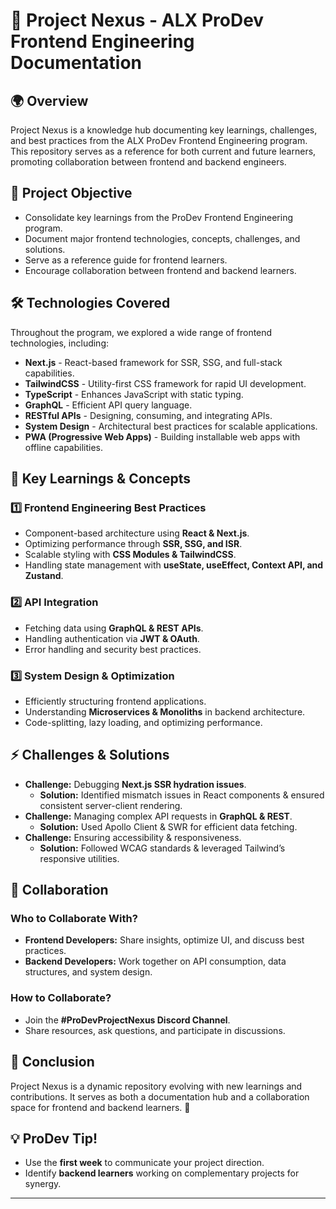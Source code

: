 # 🚀 Project Nexus - ALX ProDev Frontend Engineering Documentation

## 🌍 Overview  
Project Nexus is a knowledge hub documenting key learnings, challenges, and best practices from the ALX ProDev Frontend Engineering program. This repository serves as a reference for both current and future learners, promoting collaboration between frontend and backend engineers.

## 🎯 Project Objective  
- Consolidate key learnings from the ProDev Frontend Engineering program.  
- Document major frontend technologies, concepts, challenges, and solutions.  
- Serve as a reference guide for frontend learners.  
- Encourage collaboration between frontend and backend learners.

## 🛠 Technologies Covered  
Throughout the program, we explored a wide range of frontend technologies, including:  
- **Next.js** - React-based framework for SSR, SSG, and full-stack capabilities.  
- **TailwindCSS** - Utility-first CSS framework for rapid UI development.  
- **TypeScript** - Enhances JavaScript with static typing.  
- **GraphQL** - Efficient API query language.  
- **RESTful APIs** - Designing, consuming, and integrating APIs.  
- **System Design** - Architectural best practices for scalable applications.  
- **PWA (Progressive Web Apps)** - Building installable web apps with offline capabilities.  

## 📌 Key Learnings & Concepts  
### **1️⃣ Frontend Engineering Best Practices**  
- Component-based architecture using **React & Next.js**.  
- Optimizing performance through **SSR, SSG, and ISR**.  
- Scalable styling with **CSS Modules & TailwindCSS**.  
- Handling state management with **useState, useEffect, Context API, and Zustand**.  

### **2️⃣ API Integration**  
- Fetching data using **GraphQL & REST APIs**.  
- Handling authentication via **JWT & OAuth**.  
- Error handling and security best practices.  

### **3️⃣ System Design & Optimization**  
- Efficiently structuring frontend applications.  
- Understanding **Microservices & Monoliths** in backend architecture.  
- Code-splitting, lazy loading, and optimizing performance.  

## ⚡ Challenges & Solutions  
- **Challenge:** Debugging **Next.js SSR hydration issues**.  
  - **Solution:** Identified mismatch issues in React components & ensured consistent server-client rendering.  
- **Challenge:** Managing complex API requests in **GraphQL & REST**.  
  - **Solution:** Used Apollo Client & SWR for efficient data fetching.  
- **Challenge:** Ensuring accessibility & responsiveness.  
  - **Solution:** Followed WCAG standards & leveraged Tailwind’s responsive utilities.  

## 🤝 Collaboration  
### **Who to Collaborate With?**  
- **Frontend Developers:** Share insights, optimize UI, and discuss best practices.  
- **Backend Developers:** Work together on API consumption, data structures, and system design.  

### **How to Collaborate?**  
- Join the **#ProDevProjectNexus Discord Channel**.  
- Share resources, ask questions, and participate in discussions.  

## 📜 Conclusion  
Project Nexus is a dynamic repository evolving with new learnings and contributions. It serves as both a documentation hub and a collaboration space for frontend and backend learners. 🚀  

## 💡 ProDev Tip!  
- Use the **first week** to communicate your project direction.  
- Identify **backend learners** working on complementary projects for synergy.  

---
